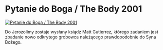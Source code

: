 Pytanie do Boga / The Body 2001 
=============
[![Pytanie do Boga / The Body 2001 ](http://vidos.pl/images/player.gif)](http://vidos.pl/pytanie-do-boga-the-body-2001)

 Do Jerozolimy zostaje wysłany ksiądz Matt Gutierrez, którego zadaniem jest zbadanie nowo odkrytego grobowca należącego prawdopodobnie do Syna Bożego.
